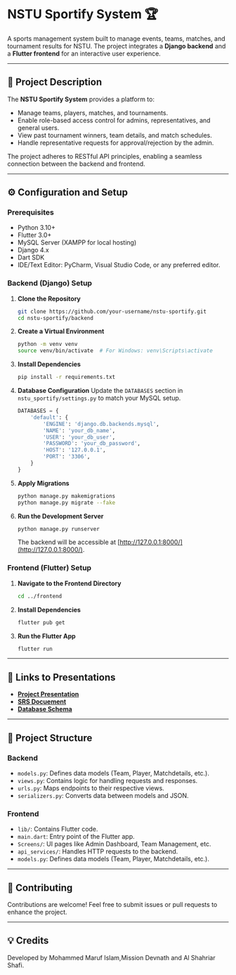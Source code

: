 
# NSTU Sportify System 🏆

A sports management system built to manage events, teams, matches, and tournament results for NSTU. The project integrates a **Django backend** and a **Flutter frontend** for an interactive user experience.

---

## 📖 Project Description
The **NSTU Sportify System** provides a platform to:
- Manage teams, players, matches, and tournaments.
- Enable role-based access control for admins, representatives, and general users.
- View past tournament winners, team details, and match schedules.
- Handle representative requests for approval/rejection by the admin.

The project adheres to RESTful API principles, enabling a seamless connection between the backend and frontend.

---

## ⚙️ Configuration and Setup

### Prerequisites
- Python 3.10+
- Flutter 3.0+
- MySQL Server (XAMPP for local hosting)
- Django 4.x
- Dart SDK
- IDE/Text Editor: PyCharm, Visual Studio Code, or any preferred editor.

### Backend (Django) Setup
1. **Clone the Repository**
   ```bash
   git clone https://github.com/your-username/nstu-sportify.git
   cd nstu-sportify/backend
   ```

2. **Create a Virtual Environment**
   ```bash
   python -m venv venv
   source venv/bin/activate  # For Windows: venv\Scripts\activate
   ```

3. **Install Dependencies**
   ```bash
   pip install -r requirements.txt
   ```

4. **Database Configuration**
   Update the `DATABASES` section in `nstu_sportify/settings.py` to match your MySQL setup.
   ```python
   DATABASES = {
       'default': {
           'ENGINE': 'django.db.backends.mysql',
           'NAME': 'your_db_name',
           'USER': 'your_db_user',
           'PASSWORD': 'your_db_password',
           'HOST': '127.0.0.1',
           'PORT': '3306',
       }
   }
   ```

5. **Apply Migrations**
   ```bash
   python manage.py makemigrations
   python manage.py migrate --fake
   ```

6. **Run the Development Server**
   ```bash
   python manage.py runserver
   ```
   The backend will be accessible at [http://127.0.0.1:8000/](http://127.0.0.1:8000/).

### Frontend (Flutter) Setup
1. **Navigate to the Frontend Directory**
   ```bash
   cd ../frontend
   ```

2. **Install Dependencies**
   ```bash
   flutter pub get
   ```

3. **Run the Flutter App**
   ```bash
   flutter run
   ```

---

## 🎥 Links to Presentations
- **[Project Presentation](NSTU_Sportify.pptx)**
- **[SRS Docuement](NSTU_Sportify_SRS.pdf)**
- **[Database Schema](nstu_sportify_database.pdf)**

---

## 📂 Project Structure

### Backend
- `models.py`: Defines data models (Team, Player, Matchdetails, etc.).
- `views.py`: Contains logic for handling requests and responses.
- `urls.py`: Maps endpoints to their respective views.
- `serializers.py`: Converts data between models and JSON.

### Frontend
- `lib/`: Contains Flutter code.
- `main.dart`: Entry point of the Flutter app.
- `Screens/`: UI pages like Admin Dashboard, Team Management, etc.
- `api_services/`: Handles HTTP requests to the backend.
- `models.py`: Defines data models (Team, Player, Matchdetails, etc.).

---

## 🤝 Contributing
Contributions are welcome! Feel free to submit issues or pull requests to enhance the project.

---

## 💡 Credits
Developed by Mohammed Maruf Islam,Mission Devnath and Al Shahriar Shafi.

